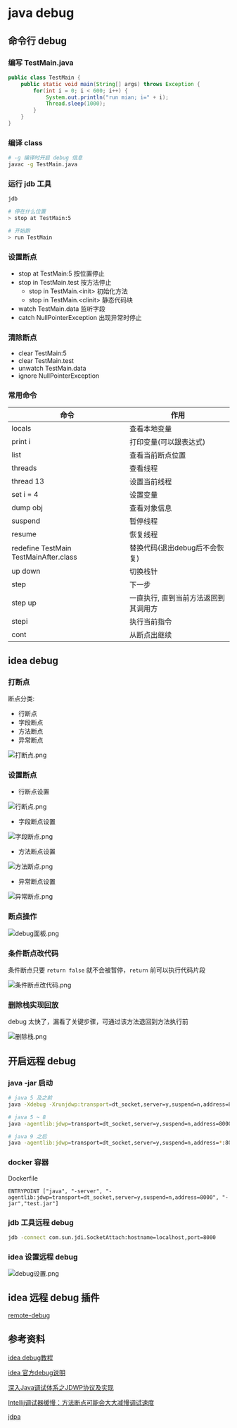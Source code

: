 # java debug

## 命令行 debug

### 编写 TestMain.java

```java
public class TestMain {
    public static void main(String[] args) throws Exception {
        for(int i = 0; i < 600; i++) {
            System.out.println("run mian; i=" + i);
            Thread.sleep(1000);
        }
    }
}
```

### 编译 class

```bash
# -g 编译时开启 debug 信息
javac -g TestMain.java
```

### 运行 jdb 工具

```bash
jdb

# 停在什么位置
> stop at TestMain:5

# 开始跑
> run TestMain
```

### 设置断点

- stop at TestMain:5 按位置停止
- stop in TestMain.test 按方法停止
    - stop in TestMain.\<init\> 初始化方法
    - stop in TestMain.\<clinit\> 静态代码块
- watch TestMain.data 监听字段
- catch NullPointerException 出现异常时停止

### 清除断点

- clear TestMain:5
- clear TestMain.test
- unwatch TestMain.data
- ignore NullPointerException


### 常用命令

|命令|作用|
|---|---|
|locals|查看本地变量|
|print i|打印变量(可以跟表达式)|
|list|查看当前断点位置|
|threads|查看线程|
|thread 13|设置当前线程|
|set i = 4|设置变量|
|dump obj|查看对象信息|
|suspend|暂停线程|
|resume|恢复线程|
|redefine TestMain TestMainAfter.class|替换代码(退出debug后不会恢复)|
|up down|切换栈针|
|step|下一步|
|step up|一直执行, 直到当前方法返回到其调用方|
|stepi|执行当前指令|
|cont|从断点出继续|

## idea debug

### 打断点

断点分类:

- 行断点
- 字段断点
- 方法断点
- 异常断点

![打断点.png](../screenshots/工具箱/javaDebug/打断点.png)

### 设置断点

- 行断点设置

![行断点.png](../screenshots/工具箱/javaDebug/行断点.png)

- 字段断点设置

![字段断点.png](../screenshots/工具箱/javaDebug/字段断点.png)

- 方法断点设置

![方法断点.png](../screenshots/工具箱/javaDebug/方法断点.png)

- 异常断点设置

![异常断点.png](../screenshots/工具箱/javaDebug/异常断点.png)

### 断点操作

![debug面板.png](../screenshots/工具箱/javaDebug/debug面板.png)

### 条件断点改代码

条件断点只要 `return false` 就不会被暂停，`return` 前可以执行代码片段

![条件断点改代码.png](../screenshots/工具箱/javaDebug/条件断点改代码.png)

### 删除栈实现回放

debug 太快了，漏看了关键步骤，可通过该方法退回到方法执行前

![删除栈.png](../screenshots/工具箱/javaDebug/删除栈.png)

## 开启远程 debug

### java -jar 启动

```bash
# java 5 及之前
java -Xdebug -Xrunjdwp:transport=dt_socket,server=y,suspend=n,address=8000 -jar test.jar

# java 5 ~ 8
java -agentlib:jdwp=transport=dt_socket,server=y,suspend=n,address=8000 -jar test.jar

# java 9 之后
java -agentlib:jdwp=transport=dt_socket,server=y,suspend=n,address=*:8000 -jar test.jar
```

### docker 容器

Dockerfile

```
ENTRYPOINT ["java", "-server", "-agentlib:jdwp=transport=dt_socket,server=y,suspend=n,address=8000", "-jar","test.jar"]
```

### jdb 工具远程 debug

```bash
jdb -connect com.sun.jdi.SocketAttach:hostname=localhost,port=8000
```

### idea 设置远程 debug

![debug设置.png](../screenshots/工具箱/javaDebug/debug设置.png)

## idea 远程 debug 插件

[remote-debug](https://github.com/tanghuibo/remote-debug)


## 参考资料
[idea debug教程](https://blog.csdn.net/tanga842428/article/details/78905240)

[idea 官方debug说明](https://www.jetbrains.com/help/idea/using-breakpoints.html#breakpoint-statuses)

[深入Java调试体系之JDWP协议及实现](https://my.oschina.net/itblog/blog/1421889)

[Intellij调试器缓慢：方法断点可能会大大减慢调试速度](https://www.itranslater.com/qa/details/2582200720413950976)

[jdpa](https://www.cnblogs.com/jhxxb/p/11564843.html)